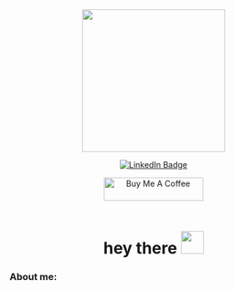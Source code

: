 <!-- <div id="header" align="center">
  <img src="https://media.giphy.com/media/v1.Y2lkPTc5MGI3NjExMTN5dm5pZjdxeHBhcGVldDhqNm5renF2bzlpYmh5a2c0amk5YTQybCZlcD12MV9pbnRlcm5hbF9naWZfYnlfaWQmY3Q9Zw/WE59KFXbaf6tsAn2zW/giphy.gif" width="250"/>
</div> -->

<div id="header" align="center">
  <img src="https://media.giphy.com/media/v1.Y2lkPTc5MGI3NjExNjY2ZGo5MG1mdnA2aGg5cXUzMDZub29xOGM0M3RjaGljeXgyM3lwbCZlcD12MV9pbnRlcm5hbF9naWZfYnlfaWQmY3Q9Zw/2Rc2BC6AwdOncuw6Sf/giphy.gif" width="250"/>
</div>

<p align="center"><a href="https://www.linkedin.com/in/anh-nguyen-2178b2256/" target="_blank"><img src="https://img.shields.io/badge/LinkedIn-blue?style=for-the-badge&logo=linkedin&logoColor=white" alt="LinkedIn Badge"></a></p>
<p align="center"><a href="https://www.buymeacoffee.com/anhnguyen148" target="_blank"><img src="https://cdn.buymeacoffee.com/buttons/default-orange.png" alt="Buy Me A Coffee" height="41" width="174"></a></p>
<p align="center"><img src="https://komarev.com/ghpvc/?username=anhnguyen148&style=flat-square&color=red" alt=""></p>
<h1 align="center">hey there <img src="https://media.giphy.com/media/hvRJCLFzcasrR4ia7z/giphy.gif" width="40"></h1>

### About me:

<!--
**anhnguyen148/anhnguyen148** is a ✨ _special_ ✨ repository because its `README.md` (this file) appears on your GitHub profile.

Here are some ideas to get you started:

- 🔭 I’m currently working on ...
- 🌱 I’m currently learning ...
- 👯 I’m looking to collaborate on ...
- 🤔 I’m looking for help with ...
- 💬 Ask me about ...
- 📫 How to reach me: ...
- 😄 Pronouns: ...
- ⚡ Fun fact: ...
-->
